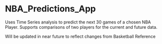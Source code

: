 # NBA_Predictions_App
Uses Time Series analysis to predict the next 30 games of a chosen NBA Player. Supports comparisons of two players for the current and future data.

Will be updated in near future to reflect changes from Basketball Reference
